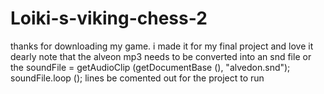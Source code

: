 # Loiki-s-viking-chess-2
thanks for downloading my game. i made it for my final project and love it dearly 
note that the alveon mp3 needs to be converted into an snd file or the soundFile = getAudioClip (getDocumentBase (), "alvedon.snd"); soundFile.loop (); lines be comented out for the project to run 
       
